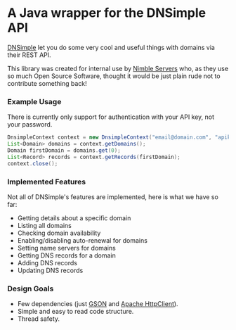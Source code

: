 # A Java wrapper for the DNSimple API

[DNSimple][0] let you do some very cool and useful things with domains via 
their REST API.

This library was created for internal use by [Nimble Servers][1] who, as they
use so much Open Source Software, thought it would be just plain rude not to 
contribute something back!

### Example Usage

There is currently only support for authentication with your API key, not your
password.

```java
DnsimpleContext context = new DnsimpleContext("email@domain.com", "apikey");
List<Domain> domains = context.getDomains();
Domain firstDomain = domains.get(0);
List<Record> records = context.getRecords(firstDomain);
context.close();
```

### Implemented Features

Not all of DNSimple's features are implemented, here is what we have so far:

*   Getting details about a specific domain
*   Listing all domains
*   Checking domain availability
*   Enabling/disabling auto-renewal for domains
*   Setting name servers for domains
*   Getting DNS records for a domain
*   Adding DNS records
*   Updating DNS records

### Design Goals

*   Few dependencies (just [GSON][2] and [Apache HttpClient][3]).
*   Simple and easy to read code structure.
*   Thread safety.

[0]:https://dnsimple.com/
[1]:http://nimbleservers.com/
[2]:http://code.google.com/p/google-gson/
[3]:http://hc.apache.org/httpcomponents-client-ga/